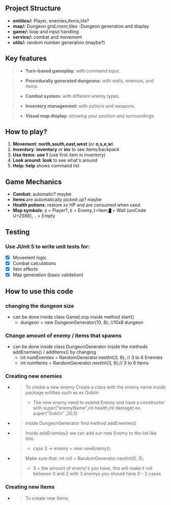 ## Project Structure

- **entities/:** Player, enemies,items,tile?
- **map/:**  Dungeon grid,room,tiles -Dungeon generation and display
- **game/:** loop and input handling
- **service/:** combat and movement
- **utils/:** random number generation (maybe?)

## Key features

> - **Turn-based gameplay:** with command input.

> - **Procedurally generated dungeons:** with walls, enemies, and items.

> - **Combat system:** with different enemy types.

> - **Inventory management:** with potions and weapons.

> - **Visual map display:** showing your position and surroundings.

## How to play?

1. **Movement**: **north,south,east,west** (or **n,s,e,w**)
2. **Inventory**: **inventory** or **inv** to see items/backpack
3. **Use items**: **use 1** (use first item in inventory)
4. **Look around:** **look** to see what's around
5. **Help:** **help** shows command list

## Game Mechanics

- **Combat:** automatic? maybe
- **items**:are automatically picked up? maybe
- **Health potions**: restore xx HP and are consumed when used
- **Map symbols**: `@` = Player?, `E` = Enemy,`I`=Item,`█` = Wall (uniCode
  U+2588), `.` = Empty

## Testing

### Use JUnit 5 to write unit tests for:

- [x] Movement logic
- [x] Combat calculations
- [x] Item effects
- [x] Map generation (basic validation)

## How to use this code

### changing the dungeon size

- can be done inside class GameLoop inside method start()
    - dungeon = new DungeonGenerator(10, 8); //10x8 dungeon

### Change amount of enemy / items that spawns

- can be done inside class DungeonGenerator inside the methods
  addEnemies() / addItems() by changing
    - int numEnemies = RandomGenerator.nextInt(3, 6); // 3 to 6 Enemies
    - int numItems = RandomGenerator.nextInt(3, 6);// 3 to 6 Items

### Creating new enemies

- > To create a new enemy Create a class with the enemy name inside
  package entities such as ex Goblin
  >- The new enemy need to extend Enemy and have a constructor
     with super("enemyName",int health,int damage) ex. super("Goblin"
     ,30,5)

- > inside DungeonGenerator find method addEnemies()
- > Inside addEnemies() we can add our new Enemy to the list like this:
  > - case 3 -> enemy = new newEnemy();
- > Make sure that: int roll = RandomGenerator.nextInt(0, 3);
  > - 3 = the amount of
      enemy's you have, this will make it roll between 0 and 2 with 3
      enemys
      you should have 0 - 2 cases

### Creating new Items

- > To create new Items 

  
